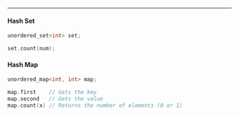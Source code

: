 ***
#### Hash Set
```cpp
unordered_set<int> set;

set.count(num);
```


#### Hash Map
```cpp
unordered_map<int, int> map;

map.first    // Gets the key
map.second   // Gets the value
map.count(x) // Returns the number of elements (0 or 1)
```

